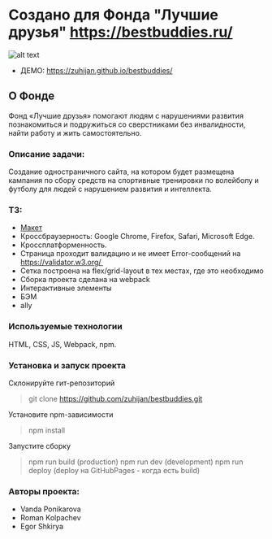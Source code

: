 # Создано для Фонда "Лучшие друзья" https://bestbuddies.ru/
![alt text](https://bestbuddies.ru/wp-content/themes/bb/img/logo.svg "Logo Лучшие друзья")
- ДЕМО: https://zuhijan.github.io/bestbuddies/

## О Фонде
Фонд «Лучшие друзья» помогают людям с нарушениями развития познакомиться и подружиться со сверстниками без инвалидности, найти работу и жить самостоятельно.

### Описание задачи:
Создание одностраничного сайта, на котором будет размещена кампания по сбору средств на спортивные тренировки по волейболу и футболу для людей с нарушением развития и интеллекта.

### ТЗ:
- [Макет](https://www.figma.com/file/vBC5AgoXqtMcJgzCXaT8kW/Bestbuddies?node-id=0%3A1)
- Кроссбраузерность: Google Chrome, Firefox, Safari, Microsoft Edge.
- Кроссплатформенность.
- Страница проходит валидацию и не имеет Error-сообщений на https://validator.w3.org/ 
- Сетка построена на flex/grid-layout в тех местах, где это необходимо
- Сборка проекта сделана на webpack
- Интерактивные элементы
- БЭМ
- ally

### Используемые технологии

HTML, CSS, JS, Webpack, npm.

### Установка и запуск проекта

Склонируйте гит-репозиторий
> git clone <https://github.com/zuhijan/bestbuddies.git>

Установите npm-зависимости
> npm install

Запустите сборку
> npm run build (production)
> npm run dev (development)
> npm run deploy (deploy на GitHubPages - когда есть build)

### Авторы проекта:
- Vanda Ponikarova 
- Roman Kolpachev 
- Egor Shkirya
